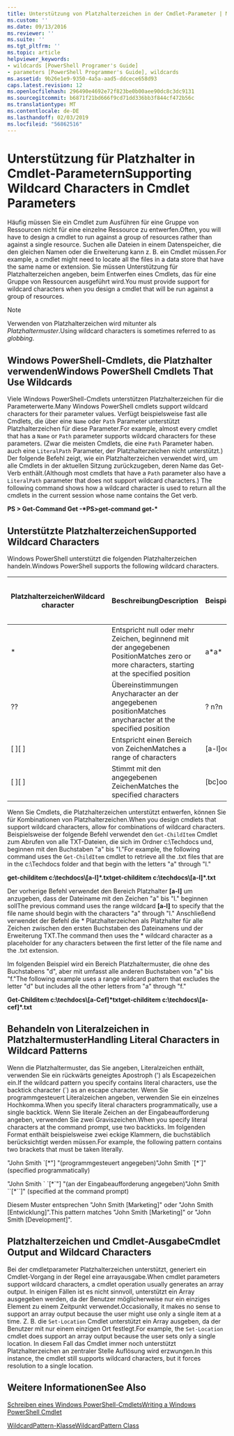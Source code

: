 ```yaml
---
title: Unterstützung von Platzhalterzeichen in der Cmdlet-Parameter | Microsoft-Dokumentation
ms.custom: ''
ms.date: 09/13/2016
ms.reviewer: ''
ms.suite: ''
ms.tgt_pltfrm: ''
ms.topic: article
helpviewer_keywords:
- wildcards [PowerShell Programer's Guide]
- parameters [PowerShell Programmer's Guide], wildcards
ms.assetid: 9b26e1e9-9350-4a5a-aad5-ddcece658d93
caps.latest.revision: 12
ms.openlocfilehash: 296490e4692e72f823be0b00aee90dc8c3dc9131
ms.sourcegitcommit: b6871f21bd666f9cd71dd336bb3f844cf472b56c
ms.translationtype: MT
ms.contentlocale: de-DE
ms.lasthandoff: 02/03/2019
ms.locfileid: "56862516"
---
```

# <a name="supporting-wildcard-characters-in-cmdlet-parameters"></a><span data-ttu-id="22088-102">Unterstützung für Platzhalter in Cmdlet-Parametern</span><span class="sxs-lookup"><span data-stu-id="22088-102">Supporting Wildcard Characters in Cmdlet Parameters</span></span>

<span data-ttu-id="22088-103">Häufig müssen Sie ein Cmdlet zum Ausführen für eine Gruppe von Ressourcen nicht für eine einzelne Ressource zu entwerfen.</span><span class="sxs-lookup"><span data-stu-id="22088-103">Often, you will have to design a cmdlet to run against a group of resources rather than against a single resource.</span></span> <span data-ttu-id="22088-104">Suchen alle Dateien in einem Datenspeicher, die den gleichen Namen oder die Erweiterung kann z. B. ein Cmdlet müssen.</span><span class="sxs-lookup"><span data-stu-id="22088-104">For example, a cmdlet might need to locate all the files in a data store that have the same name or extension.</span></span> <span data-ttu-id="22088-105">Sie müssen Unterstützung für Platzhalterzeichen angeben, beim Entwerfen eines Cmdlets, das für eine Gruppe von Ressourcen ausgeführt wird.</span><span class="sxs-lookup"><span data-stu-id="22088-105">You must provide support for wildcard characters when you design a cmdlet that will be run against a group of resources.</span></span>

> [!NOTE]
> <span data-ttu-id="22088-106">Verwenden von Platzhalterzeichen wird mitunter als *Platzhaltermuster*.</span><span class="sxs-lookup"><span data-stu-id="22088-106">Using wildcard characters is sometimes referred to as *globbing*.</span></span>

## <a name="windows-powershell-cmdlets-that-use-wildcards"></a><span data-ttu-id="22088-107">Windows PowerShell-Cmdlets, die Platzhalter verwenden</span><span class="sxs-lookup"><span data-stu-id="22088-107">Windows PowerShell Cmdlets That Use Wildcards</span></span>

 <span data-ttu-id="22088-108">Viele Windows PowerShell-Cmdlets unterstützen Platzhalterzeichen für die Parameterwerte.</span><span class="sxs-lookup"><span data-stu-id="22088-108">Many Windows PowerShell cmdlets support wildcard characters for their parameter values.</span></span> <span data-ttu-id="22088-109">Verfügt beispielsweise fast alle Cmdlets, die über eine `Name` oder `Path` Parameter unterstützt Platzhalterzeichen für diese Parameter.</span><span class="sxs-lookup"><span data-stu-id="22088-109">For example, almost every cmdlet that has a `Name` or `Path` parameter supports wildcard characters for these parameters.</span></span> <span data-ttu-id="22088-110">(Zwar die meisten Cmdlets, die eine `Path` Parameter haben. auch eine `LiteralPath` Parameter, der Platzhalterzeichen nicht unterstützt.) Der folgende Befehl zeigt, wie ein Platzhalterzeichen verwendet wird, um alle Cmdlets in der aktuellen Sitzung zurückzugeben, deren Name das Get-Verb enthält.</span><span class="sxs-lookup"><span data-stu-id="22088-110">(Although most cmdlets that have a `Path` parameter also have a `LiteralPath` parameter that does not support wildcard characters.) The following command shows how a wildcard character is used to return all the cmdlets in the current session whose name contains the Get verb.</span></span>

 <span data-ttu-id="22088-111">**PS > Get-Command Get -\***</span><span class="sxs-lookup"><span data-stu-id="22088-111">**PS>get-command get-\***</span></span>

## <a name="supported-wildcard-characters"></a><span data-ttu-id="22088-112">Unterstützte Platzhalterzeichen</span><span class="sxs-lookup"><span data-stu-id="22088-112">Supported Wildcard Characters</span></span>

<span data-ttu-id="22088-113">Windows PowerShell unterstützt die folgenden Platzhalterzeichen handeln.</span><span class="sxs-lookup"><span data-stu-id="22088-113">Windows PowerShell supports the following wildcard characters.</span></span>

|<span data-ttu-id="22088-114">Platzhalterzeichen</span><span class="sxs-lookup"><span data-stu-id="22088-114">Wildcard character</span></span>|<span data-ttu-id="22088-115">Beschreibung</span><span class="sxs-lookup"><span data-stu-id="22088-115">Description</span></span>|<span data-ttu-id="22088-116">Beispiel</span><span class="sxs-lookup"><span data-stu-id="22088-116">Example</span></span>|<span data-ttu-id="22088-117">Treffer</span><span class="sxs-lookup"><span data-stu-id="22088-117">Matches</span></span>|<span data-ttu-id="22088-118">Stimmt nicht überein mit</span><span class="sxs-lookup"><span data-stu-id="22088-118">Does not match</span></span>|
|------------------------|-----------------|-------------|-------------|--------------------|
|*|<span data-ttu-id="22088-119">Entspricht null oder mehr Zeichen, beginnend mit der angegebenen Position</span><span class="sxs-lookup"><span data-stu-id="22088-119">Matches zero or more characters, starting at the specified position</span></span>|<span data-ttu-id="22088-120">a\*</span><span class="sxs-lookup"><span data-stu-id="22088-120">a\*</span></span>|<span data-ttu-id="22088-121">A, ag, Apple</span><span class="sxs-lookup"><span data-stu-id="22088-121">A, ag, Apple</span></span>||
|<span data-ttu-id="22088-122">?</span><span class="sxs-lookup"><span data-stu-id="22088-122">?</span></span>|<span data-ttu-id="22088-123">Übereinstimmungen Anycharacter an der angegebenen position</span><span class="sxs-lookup"><span data-stu-id="22088-123">Matches anycharacter at the specified position</span></span>|<span data-ttu-id="22088-124">? n</span><span class="sxs-lookup"><span data-stu-id="22088-124">?n</span></span>|<span data-ttu-id="22088-125">Ein im, auf</span><span class="sxs-lookup"><span data-stu-id="22088-125">An, in, on</span></span>|<span data-ttu-id="22088-126">ausgeführt wurde</span><span class="sxs-lookup"><span data-stu-id="22088-126">ran</span></span>|
|<span data-ttu-id="22088-127">[ ]</span><span class="sxs-lookup"><span data-stu-id="22088-127">[ ]</span></span>|<span data-ttu-id="22088-128">Entspricht einen Bereich von Zeichen</span><span class="sxs-lookup"><span data-stu-id="22088-128">Matches a range of characters</span></span>|<span data-ttu-id="22088-129">[a-l]ook</span><span class="sxs-lookup"><span data-stu-id="22088-129">[a-l]ook</span></span>|<span data-ttu-id="22088-130">Buch, Cook, suchen</span><span class="sxs-lookup"><span data-stu-id="22088-130">book, cook, look</span></span>|<span data-ttu-id="22088-131">dauerte</span><span class="sxs-lookup"><span data-stu-id="22088-131">took</span></span>|
|<span data-ttu-id="22088-132">[ ]</span><span class="sxs-lookup"><span data-stu-id="22088-132">[ ]</span></span>|<span data-ttu-id="22088-133">Stimmt mit den angegebenen Zeichen</span><span class="sxs-lookup"><span data-stu-id="22088-133">Matches the specified characters</span></span>|<span data-ttu-id="22088-134">[bc]ook</span><span class="sxs-lookup"><span data-stu-id="22088-134">[bc]ook</span></span>|<span data-ttu-id="22088-135">Buch, cook</span><span class="sxs-lookup"><span data-stu-id="22088-135">book, cook</span></span>|<span data-ttu-id="22088-136">Suchen Sie</span><span class="sxs-lookup"><span data-stu-id="22088-136">look</span></span>|

<span data-ttu-id="22088-137">Wenn Sie Cmdlets, die Platzhalterzeichen unterstützt entwerfen, können Sie für Kombinationen von Platzhalterzeichen.</span><span class="sxs-lookup"><span data-stu-id="22088-137">When you design cmdlets that support wildcard characters, allow for combinations of wildcard characters.</span></span> <span data-ttu-id="22088-138">Beispielsweise der folgende Befehl verwendet den `Get-ChildItem` Cmdlet zum Abrufen von alle TXT-Dateien, die sich im Ordner c:\Techdocs und, beginnen mit den Buchstaben "a" bis "l."</span><span class="sxs-lookup"><span data-stu-id="22088-138">For example, the following command uses the `Get-ChildItem` cmdlet to retrieve all the .txt files that are in the c:\Techdocs folder and that begin with the letters "a" through "l."</span></span>

<span data-ttu-id="22088-139">**get-childitem c:\techdocs\\[a-l]\*.txt**</span><span class="sxs-lookup"><span data-stu-id="22088-139">**get-childitem c:\techdocs\\[a-l]\*.txt**</span></span>

<span data-ttu-id="22088-140">Der vorherige Befehl verwendet den Bereich Platzhalter **[a-l]** um anzugeben, dass der Dateiname mit den Zeichen "a" bis "l." beginnen soll</span><span class="sxs-lookup"><span data-stu-id="22088-140">The previous command uses the range wildcard **[a-l]** to specify that the file name should begin with the characters "a" through "l."</span></span> <span data-ttu-id="22088-141">Anschließend verwendet der Befehl die \* Platzhalterzeichen als Platzhalter für alle Zeichen zwischen den ersten Buchstaben des Dateinamens und der Erweiterung TXT.</span><span class="sxs-lookup"><span data-stu-id="22088-141">The command then uses the \* wildcard character as a placeholder for any characters between the first letter of the file name and the .txt extension.</span></span>

<span data-ttu-id="22088-142">Im folgenden Beispiel wird ein Bereich Platzhaltermuster, die ohne des Buchstabens "d", aber mit umfasst alle anderen Buchstaben von "a" bis "f."</span><span class="sxs-lookup"><span data-stu-id="22088-142">The following example uses a range wildcard pattern that excludes the letter "d" but includes all the other letters from "a" through "f."</span></span>

<span data-ttu-id="22088-143">**Get-Childitem c:\techdocs\\[a-Cef]\*txt**</span><span class="sxs-lookup"><span data-stu-id="22088-143">**get-childitem c:\techdocs\\[a-cef]\*.txt**</span></span>

## <a name="handling-literal-characters-in-wildcard-patterns"></a><span data-ttu-id="22088-144">Behandeln von Literalzeichen in Platzhaltermuster</span><span class="sxs-lookup"><span data-stu-id="22088-144">Handling Literal Characters in Wildcard Patterns</span></span>

<span data-ttu-id="22088-145">Wenn die Platzhaltermuster, das Sie angeben, Literalzeichen enthält, verwenden Sie ein rückwärts geneigtes Apostroph (') als Escapezeichen ein.</span><span class="sxs-lookup"><span data-stu-id="22088-145">If the wildcard pattern you specify contains literal characters, use the backtick character (\`) as an escape character.</span></span> <span data-ttu-id="22088-146">Wenn Sie programmgesteuert Literalzeichen angeben, verwenden Sie ein einzelnes Hochkomma.</span><span class="sxs-lookup"><span data-stu-id="22088-146">When you specify literal characters programmatically, use a single backtick.</span></span> <span data-ttu-id="22088-147">Wenn Sie literale Zeichen an der Eingabeaufforderung angeben, verwenden Sie zwei Graviszeichen.</span><span class="sxs-lookup"><span data-stu-id="22088-147">When you specify literal characters at the command prompt, use two backticks.</span></span> <span data-ttu-id="22088-148">Im folgenden Format enthält beispielsweise zwei eckige Klammern, die buchstäblich berücksichtigt werden müssen.</span><span class="sxs-lookup"><span data-stu-id="22088-148">For example, the following pattern contains two brackets that must be taken literally.</span></span>

<span data-ttu-id="22088-149">"John Smith \`[\*"] "(programmgesteuert angegeben)</span><span class="sxs-lookup"><span data-stu-id="22088-149">"John Smith \`[\*\`]" (specified programmatically)</span></span>

<span data-ttu-id="22088-150">"John Smith \` \`[\*\`"] "(an der Eingabeaufforderung angegeben)</span><span class="sxs-lookup"><span data-stu-id="22088-150">"John Smith \`\`[\*\`\`]"  (specified at the command prompt)</span></span>

<span data-ttu-id="22088-151">Diesem Muster entsprechen "John Smith [Marketing]" oder "John Smith [Entwicklung]".</span><span class="sxs-lookup"><span data-stu-id="22088-151">This pattern matches "John Smith [Marketing]" or "John Smith [Development]".</span></span>

## <a name="cmdlet-output-and-wildcard-characters"></a><span data-ttu-id="22088-152">Platzhalterzeichen und Cmdlet-Ausgabe</span><span class="sxs-lookup"><span data-stu-id="22088-152">Cmdlet Output and Wildcard Characters</span></span>

<span data-ttu-id="22088-153">Bei der cmdletparameter Platzhalterzeichen unterstützt, generiert ein Cmdlet-Vorgang in der Regel eine arrayausgabe.</span><span class="sxs-lookup"><span data-stu-id="22088-153">When cmdlet parameters support wildcard characters, a cmdlet operation usually generates an array output.</span></span> <span data-ttu-id="22088-154">In einigen Fällen ist es nicht sinnvoll, unterstützt ein Array ausgegeben werden, da der Benutzer möglicherweise nur ein einziges Element zu einem Zeitpunkt verwendet.</span><span class="sxs-lookup"><span data-stu-id="22088-154">Occasionally, it makes no sense to support an array output because the user might use only a single item at a time.</span></span> <span data-ttu-id="22088-155">Z. B. die `Set-Location` Cmdlet unterstützt ein Array ausgeben, da der Benutzer mit nur einem einzigen Ort festlegt.</span><span class="sxs-lookup"><span data-stu-id="22088-155">For example, the `Set-Location` cmdlet does support an array output because the user sets only a single location.</span></span> <span data-ttu-id="22088-156">In diesem Fall das Cmdlet immer noch unterstützt Platzhalterzeichen an zentraler Stelle Auflösung wird erzwungen.</span><span class="sxs-lookup"><span data-stu-id="22088-156">In this instance, the cmdlet still supports wildcard characters, but it forces resolution to a single location.</span></span>

## <a name="see-also"></a><span data-ttu-id="22088-157">Weitere Informationen</span><span class="sxs-lookup"><span data-stu-id="22088-157">See Also</span></span>

[<span data-ttu-id="22088-158">Schreiben eines Windows PowerShell-Cmdlets</span><span class="sxs-lookup"><span data-stu-id="22088-158">Writing a Windows PowerShell Cmdlet</span></span>](./writing-a-windows-powershell-cmdlet.md)

[<span data-ttu-id="22088-159">WildcardPattern-Klasse</span><span class="sxs-lookup"><span data-stu-id="22088-159">WildcardPattern Class</span></span>](/dotnet/api/system.management.automation.wildcardpattern)
